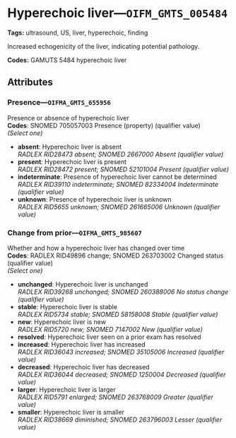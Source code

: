 # Hyperechoic liver—`OIFM_GMTS_005484`

**Tags:** ultrasound, US, liver, hyperechoic, finding

Increased echogenicity of the liver, indicating potential pathology.

**Codes:** GAMUTS 5484 hyperechoic liver

## Attributes

### Presence—`OIFMA_GMTS_655956`

Presence or absence of hyperechoic liver  
**Codes**: SNOMED 705057003 Presence (property) (qualifier value)  
*(Select one)*

- **absent**: Hyperechoic liver is absent  
_RADLEX RID28473 absent; SNOMED 2667000 Absent (qualifier value)_
- **present**: Hyperechoic liver is present  
_RADLEX RID28472 present; SNOMED 52101004 Present (qualifier value)_
- **indeterminate**: Presence of hyperechoic liver cannot be determined  
_RADLEX RID39110 indeterminate; SNOMED 82334004 Indeterminate (qualifier value)_
- **unknown**: Presence of hyperechoic liver is unknown  
_RADLEX RID5655 unknown; SNOMED 261665006 Unknown (qualifier value)_

### Change from prior—`OIFMA_GMTS_985607`

Whether and how a hyperechoic liver has changed over time  
**Codes**: RADLEX RID49896 change; SNOMED 263703002 Changed status (qualifier value)  
*(Select one)*

- **unchanged**: Hyperechoic liver is unchanged  
_RADLEX RID39268 unchanged; SNOMED 260388006 No status change (qualifier value)_
- **stable**: Hyperechoic liver is stable  
_RADLEX RID5734 stable; SNOMED 58158008 Stable (qualifier value)_
- **new**: Hyperechoic liver is new  
_RADLEX RID5720 new; SNOMED 7147002 New (qualifier value)_
- **resolved**: Hyperechoic liver seen on a prior exam has resolved  
- **increased**: Hyperechoic liver has increased  
_RADLEX RID36043 increased; SNOMED 35105006 Increased (qualifier value)_
- **decreased**: Hyperechoic liver has decreased  
_RADLEX RID36044 decreased; SNOMED 1250004 Decreased (qualifier value)_
- **larger**: Hyperechoic liver is larger  
_RADLEX RID5791 enlarged; SNOMED 263768009 Greater (qualifier value)_
- **smaller**: Hyperechoic liver is smaller  
_RADLEX RID38669 diminished; SNOMED 263796003 Lesser (qualifier value)_